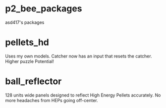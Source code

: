 # p2_bee_packages
asd417's packages

# pellets_hd
Uses my own models.
Catcher now has an input that resets the catcher. Higher puzzle Potential!

# ball_reflector
128 units wide panels designed to reflect High Energy Pellets accurately. No more headaches from HEPs going off-center.
